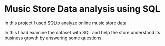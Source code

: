 # Music Store Data analysis using SQL

In this project I used SQLto analyze online music store data

In this I had examine the dataset with SQL and help the store understand its business growth by answering some questions.

